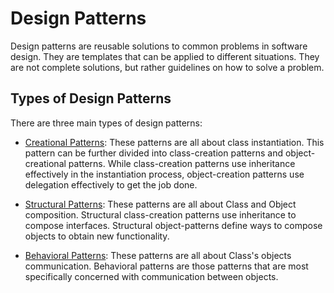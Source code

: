 # Design Patterns

Design patterns are reusable solutions to common problems in software design. They are templates that can be applied to different situations. They are not complete solutions, but rather guidelines on how to solve a problem.

## Types of Design Patterns

There are three main types of design patterns:

-   [Creational Patterns](./creational/): These patterns are all about class instantiation. This pattern can be further divided into class-creation patterns and object-creational patterns. While class-creation patterns use inheritance effectively in the instantiation process, object-creation patterns use delegation effectively to get the job done.

-   [Structural Patterns](./structural/): These patterns are all about Class and Object composition. Structural class-creation patterns use inheritance to compose interfaces. Structural object-patterns define ways to compose objects to obtain new functionality.

-   [Behavioral Patterns](./behavioral/): These patterns are all about Class's objects communication. Behavioral patterns are those patterns that are most specifically concerned with communication between objects.
